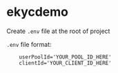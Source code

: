 # ekycdemo


Create `.env` file at the root of project


`.env` file format:

```env
    userPoolId='YOUR_POOL_ID_HERE'
    clientId='YOUR_CLIENT_ID_HERE'
```